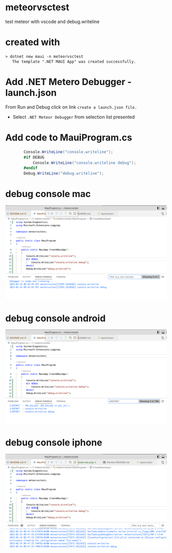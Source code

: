 # meteorvsctest
test meteor with vscode and debug.writeline


# created with
```
> dotnet new maui -n meteorvsctest
   The template ".NET MAUI App" was created successfully.
```

# Add .NET Metero Debugger - launch.json

From Run and Debug click on link `create a launch.json file.`
   - Select `.NET Meteor Debugger` from selection list presented


# Add code to MauiProgram.cs

``` csharp
		Console.WriteLine("console.writeline");
		#if DEBUG
			Console.WriteLine("console.writeline debug");
		#endif
		Debug.WriteLine("debug.writeline");
```

# debug console mac

![Screenshot](debug%20console%20mac.png)

# debug console android

![Screenshot](debug%20console%20android.png)

# debug console iphone

![Screenshot](debug%20console%20iphone.png)
